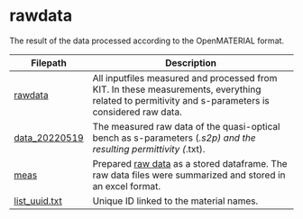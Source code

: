 # rawdata

The result of the data processed according to the OpenMATERIAL format.

| Filepath  | Description |
| ------------- | ------------- |
| [rawdata](.) | All inputfiles measured and processed from KIT. In these measurements, everything related to permitivity and s-parameters is considered raw data.|
| [data_20220519](./data_20220519) | The measured raw data of the quasi-optical bench as s-parameters (*.s2p) and the resulting permittivity (*.txt). |
| [meas](./meas) | Prepared [raw data](./data_20220519) as a stored dataframe. The raw data files were summarized and stored in an excel format. |
| [list_uuid.txt](./list_uuid) | Unique ID linked to the material names. |
